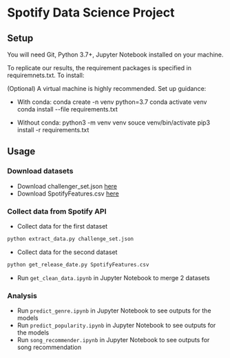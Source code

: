 # Spotify Data Science Project

## Setup
You will need Git, Python 3.7+, Jupyter Notebook installed on your machine.

To replicate our results, the requirement packages is specified in requiremnets.txt. To install:

(Optional) A virtual machine is highly recommended. Set up guidance:
* With conda:
conda create -n venv python=3.7
conda activate venv
conda install --file requirements.txt

* Without conda:
python3 -m venv venv
souce venv/bin/activate
pip3 install -r requirements.txt

## Usage

### Download datasets
* Download challenger_set.json [here](https://www.aicrowd.com/challenges/spotify-million-playlist-dataset-challenge)
* Download SpotifyFeatures.csv [here](https://www.kaggle.com/zaheenhamidani/ultimate-spotify-tracks-db)


### Collect data from Spotify API
* Collect data for the first dataset
```bash
python extract_data.py challenge_set.json
```
* Collect data for the second dataset
```bash
python get_release_date.py SpotifyFeatures.csv
```
* Run `get_clean_data.ipynb` in Jupyter Notebook to merge 2 datasets

### Analysis
* Run `predict_genre.ipynb` in Jupyter Notebook to see outputs for the models
* Run `predict_popularity.ipynb` in Jupyter Notebook to see outputs for the models
* Run `song_recommender.ipynb` in Jupyter Notebook to see outputs for song recommendation


